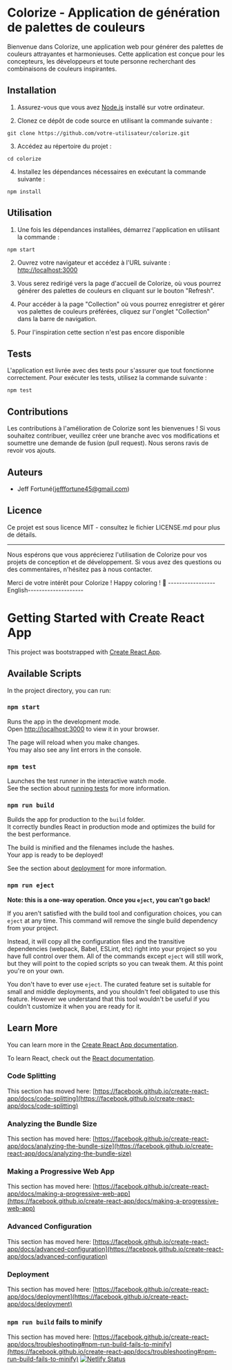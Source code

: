 # Colorize - Application de génération de palettes de couleurs

Bienvenue dans Colorize, une application web pour générer des palettes de couleurs attrayantes et harmonieuses. Cette application est conçue pour les concepteurs, les développeurs et toute personne recherchant des combinaisons de couleurs inspirantes.

## Installation

1. Assurez-vous que vous avez [Node.js](https://nodejs.org/) installé sur votre ordinateur.

2. Clonez ce dépôt de code source en utilisant la commande suivante :

```
git clone https://github.com/votre-utilisateur/colorize.git
```

3. Accédez au répertoire du projet :

```
cd colorize
```

4. Installez les dépendances nécessaires en exécutant la commande suivante :

```
npm install
```

## Utilisation

1. Une fois les dépendances installées, démarrez l'application en utilisant la commande :

```
npm start
```

2. Ouvrez votre navigateur et accédez à l'URL suivante : [http://localhost:3000](http://localhost:3000)

3. Vous serez redirigé vers la page d'accueil de Colorize, où vous pourrez générer des palettes de couleurs en cliquant sur le bouton "Refresh".

4. Pour accéder à la page "Collection" où vous pourrez enregistrer et gérer vos palettes de couleurs préférées, cliquez sur l'onglet "Collection" dans la barre de navigation.

5. Pour l'inspiration cette section n'est pas encore disponible

## Tests

L'application est livrée avec des tests pour s'assurer que tout fonctionne correctement. Pour exécuter les tests, utilisez la commande suivante :

```
npm test
```

## Contributions

Les contributions à l'amélioration de Colorize sont les bienvenues ! Si vous souhaitez contribuer, veuillez créer une branche avec vos modifications et soumettre une demande de fusion (pull request). Nous serons ravis de revoir vos ajouts.

## Auteurs

- Jeff Fortuné(jefffortune45@gmail.com)

## Licence

Ce projet est sous licence MIT - consultez le fichier LICENSE.md pour plus de détails.

---

Nous espérons que vous apprécierez l'utilisation de Colorize pour vos projets de conception et de développement. Si vous avez des questions ou des commentaires, n'hésitez pas à nous contacter.

Merci de votre intérêt pour Colorize ! Happy coloring ! 🎨
-----------------English--------------------
# Getting Started with Create React App

This project was bootstrapped with [Create React App](https://github.com/facebook/create-react-app).

## Available Scripts

In the project directory, you can run:

### `npm start`

Runs the app in the development mode.\
Open [http://localhost:3000](http://localhost:3000) to view it in your browser.

The page will reload when you make changes.\
You may also see any lint errors in the console.

### `npm test`

Launches the test runner in the interactive watch mode.\
See the section about [running tests](https://facebook.github.io/create-react-app/docs/running-tests) for more information.

### `npm run build`

Builds the app for production to the `build` folder.\
It correctly bundles React in production mode and optimizes the build for the best performance.

The build is minified and the filenames include the hashes.\
Your app is ready to be deployed!

See the section about [deployment](https://facebook.github.io/create-react-app/docs/deployment) for more information.

### `npm run eject`

**Note: this is a one-way operation. Once you `eject`, you can't go back!**

If you aren't satisfied with the build tool and configuration choices, you can `eject` at any time. This command will remove the single build dependency from your project.

Instead, it will copy all the configuration files and the transitive dependencies (webpack, Babel, ESLint, etc) right into your project so you have full control over them. All of the commands except `eject` will still work, but they will point to the copied scripts so you can tweak them. At this point you're on your own.

You don't have to ever use `eject`. The curated feature set is suitable for small and middle deployments, and you shouldn't feel obligated to use this feature. However we understand that this tool wouldn't be useful if you couldn't customize it when you are ready for it.

## Learn More

You can learn more in the [Create React App documentation](https://facebook.github.io/create-react-app/docs/getting-started).

To learn React, check out the [React documentation](https://reactjs.org/).

### Code Splitting

This section has moved here: [https://facebook.github.io/create-react-app/docs/code-splitting](https://facebook.github.io/create-react-app/docs/code-splitting)

### Analyzing the Bundle Size

This section has moved here: [https://facebook.github.io/create-react-app/docs/analyzing-the-bundle-size](https://facebook.github.io/create-react-app/docs/analyzing-the-bundle-size)

### Making a Progressive Web App

This section has moved here: [https://facebook.github.io/create-react-app/docs/making-a-progressive-web-app](https://facebook.github.io/create-react-app/docs/making-a-progressive-web-app)

### Advanced Configuration

This section has moved here: [https://facebook.github.io/create-react-app/docs/advanced-configuration](https://facebook.github.io/create-react-app/docs/advanced-configuration)

### Deployment

This section has moved here: [https://facebook.github.io/create-react-app/docs/deployment](https://facebook.github.io/create-react-app/docs/deployment)

### `npm run build` fails to minify

This section has moved here: [https://facebook.github.io/create-react-app/docs/troubleshooting#npm-run-build-fails-to-minify](https://facebook.github.io/create-react-app/docs/troubleshooting#npm-run-build-fails-to-minify)
[![Netlify Status](https://api.netlify.com/api/v1/badges/36e3914d-86ba-45be-81ba-cd90e1780769/deploy-status)](https://app.netlify.com/sites/jcolorize/deploys)
